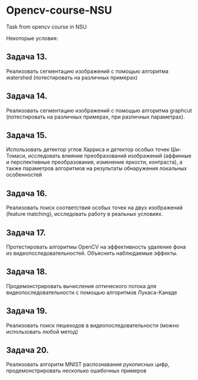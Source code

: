 # Opencv-course-NSU
Task from opencv course in NSU

Некоторые условия: 

Задача 13. 
-
Реализовать сегментацию изображений с помощью алгоритма watershed (потестировать на различных примерах)  

Задача 14. 
-
Реализовать сегментацию изображений с помощью алгоритма graphcut (потестировать на различных примерах, при различных параметрах).


Задача 15. 
-
Использовать детектор углов Харриса и детектор особых точек Ши-Томаси, исследовать влияние преобразований изображений (аффинные и перспективные преобразования, изменение яркости, контраста), а также параметров алгоритмов на результаты обнаружения локальных особенностей


Задача 16. 
-
Реализовать поиск соответствия особых точек на двух изображений (feature matching), исследовать работу в реальных условиях. 


Задача 17. 
-
Протестировать алгоритмы OpenCV на эффективность удаление фона из видеопоследовательностей. Объяснить наблюдаемые эффекты.


Задача 18. 
-
Продемонстрировать вычисления оптического потока для видеопоследовательности с помощью алгоритмов Лукаса-Канаде


Задача 19.
-
Реализовать поиск пешеходов в видеопоследовательности 
(можно использовать любой метод)


Задача 20. 
-
Реализовать алгоритм MNIST распознавания рукописных цифр, 
продемонстрировать несколько ошибочных примеров



